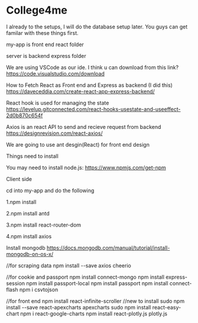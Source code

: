 # College4me
I already to the setups, I will do the database setup later. You guys can get familar with these things first.

my-app is front end react folder

server is backend express folder

We are using VSCode as our ide.
I think u can download from this link?
https://code.visualstudio.com/download

How to Fetch React as Front end and Express as backend (I did this)
https://daveceddia.com/create-react-app-express-backend/

React hook is used for managing the state
https://levelup.gitconnected.com/react-hooks-usestate-and-useeffect-2d0b870c654f

Axios is an react API to send and recieve request from backend
https://designrevision.com/react-axios/

We are going to use ant desgin(React) for front end design


Things need to install

You may need to install node.js:
https://www.npmjs.com/get-npm

Client side

cd into my-app and do the following

1.npm install

2.npm install antd

3.npm install react-router-dom

4.npm install axios

Install mongodb
https://docs.mongodb.com/manual/tutorial/install-mongodb-on-os-x/


//for scraping data
npm install --save axios cheerio

//for cookie and passport 
npm install connect-mongo
npm install express-session
npm install passport-local
npm install passport
npm install connect-flash
npm i csvtojson


//for front end
npm install react-infinite-scroller
//new to install
sudo npm install --save react-apexcharts apexcharts
sudo npm install react-easy-chart
npm i react-google-charts
npm install react-plotly.js plotly.js